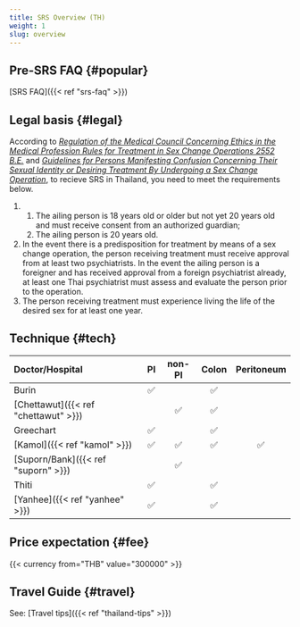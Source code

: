 ```yaml
---
title: SRS Overview (TH)
weight: 1
slug: overview
---
```


## Pre-SRS FAQ {#popular}

[SRS FAQ]({{< ref "srs-faq" >}})

## Legal basis {#legal}

According to [_Regulation of the Medical Council Concerning Ethics in the Medical Profession Rules for Treatment in Sex Change Operations 2552 B.E._](https://www.tmc.or.th/download/jul09-02.pdf) and [_Guidelines for Persons Manifesting Confusion Concerning Their Sexual Identity or Desiring Treatment By Undergoing a Sex Change Operation_](http://www.thailawforum.com/Guidelines-sex-change-operations.html), to recieve SRS in Thailand, you need to meet the requirements below.

<!-- markdownlint-disable -->

1. 1. The ailing person is 18 years old or older but not yet 20 years old and must receive consent from an authorized guardian;
   1. The ailing person is 20 years old.
1. In the event there is a predisposition for treatment by means of a sex change operation, the person receiving treatment must receive approval from at least two psychiatrists. In the event the ailing person is a foreigner and has received approval from a foreign psychiatrist already, at least one Thai psychiatrist must assess and evaluate the person prior to the operation.
1. The person receiving treatment must experience living the life of the desired sex for at least one year.

<!-- markdownlint-enable -->

## Technique {#tech}

<!-- prettier-ignore-start -->

| Doctor/Hospital | PI | non-PI | Colon | Peritoneum |
| :--- | :---: | :---: | :---: | :---: |
Burin        | &#9989; |         | &#9989; |         |
[Chettawut]({{< ref "chettawut" >}}) |         | &#9989; | &#9989; |         |
Greechart | &#9989; |         | &#9989; |         |
[Kamol]({{< ref "kamol" >}})         | &#9989; | &#9989; | &#9989; | &#9989; |
[Suporn/Bank]({{< ref "suporn" >}})  |         | &#9989; |         |         |
Thiti        | &#9989; |         | &#9989; |         |
[Yanhee]({{< ref "yanhee" >}})       | &#9989; |         | &#9989; |         |

<!-- prettier-ignore-end -->

## Price expectation {#fee}

{{< currency from="THB" value="300000" >}}

## Travel Guide {#travel}

See: [Travel tips]({{< ref "thailand-tips" >}})
